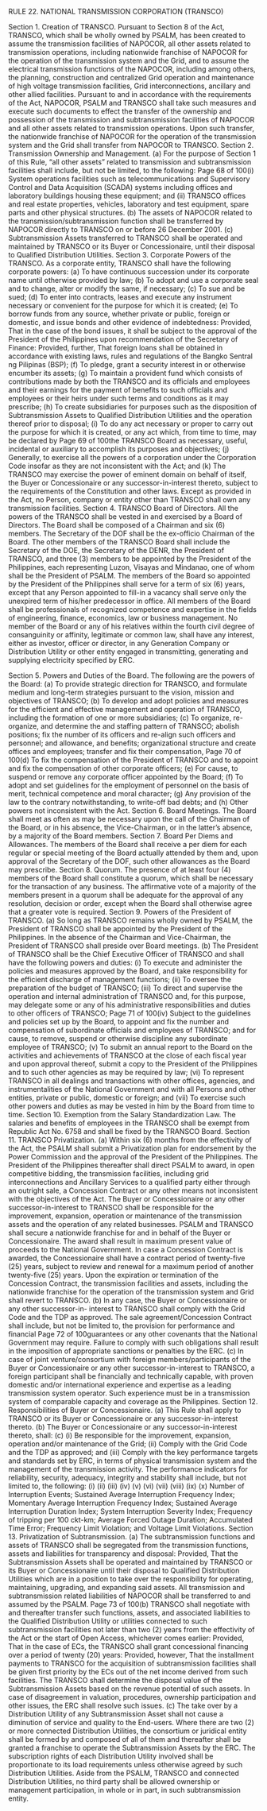 RULE 22. NATIONAL TRANSMISSION CORPORATION (TRANSCO)

Section 1. Creation of TRANSCO.
Pursuant to Section 8 of the Act, TRANSCO, which shall be wholly owned by
PSALM, has been created to assume the transmission facilities of NAPOCOR, all
other assets related to transmission operations, including nationwide
franchise of NAPOCOR for the operation of the transmission system and the Grid,
and to assume the electrical transmission functions of the NAPOCOR, including
among others, the planning, construction and centralized Grid operation
and maintenance of high voltage transmission facilities, Grid
interconnections, ancillary and other allied facilities.
Pursuant to and in accordance with the requirements of the Act, NAPOCOR,
PSALM and TRANSCO shall take such measures and execute such
documents to effect the transfer of the ownership and possession of the
transmission and subtransmission facilities of NAPOCOR and all other assets
related to transmission operations. Upon such transfer, the nationwide
franchise of NAPOCOR for the operation of the transmission system and the Grid
shall transfer from NAPOCOR to TRANSCO.
Section 2. Transmission Ownership and Management.
(a)
For the purpose of Section 1 of this Rule, “all other assets” related to
transmission and subtransmission facilities shall include, but not be
limited, to the following:
Page 68 of 100(i) System operations facilities such as telecommunications and
Supervisory Control and Data Acquisition (SCADA) systems
including offices and laboratory buildings housing these
equipment; and
(ii) TRANSCO offices and real estate properties, vehicles, laboratory
and test equipment, spare parts and other physical structures.
(b) The assets of NAPOCOR related to the transmission/subtransmission
function shall be transferred by NAPOCOR directly to TRANSCO on or
before 26 December 2001.
(c) Subtransmission Assets transferred to TRANSCO shall be operated
and maintained by TRANSCO or its Buyer or Concessionaire, until
their disposal to Qualified Distribution Utilities.
Section 3. Corporate Powers of the TRANSCO.
As a corporate entity, TRANSCO shall have the following corporate powers:
(a) To have continuous succession under its corporate name until
otherwise provided by law;
(b) To adopt and use a corporate seal and to change, alter or modify the
same, if necessary;
(c) To sue and be sued;
(d) To enter into contracts, leases and execute any instrument necessary
or convenient for the purpose for which it is created;
(e) To borrow funds from any source, whether private or public, foreign
or domestic, and issue bonds and other evidence of indebtedness:
Provided, That in the case of the bond issues, it shall be subject to the
approval of the President of the Philippines upon recommendation of
the Secretary of Finance: Provided, further, That foreign loans shall be
obtained in accordance with existing laws, rules and regulations of
the Bangko Sentral ng Pilipinas (BSP);
(f) To pledge, grant a security interest in or otherwise encumber its
assets;
(g) To maintain a provident fund which consists of contributions made by
both the TRANSCO and its officials and employees and their earnings
for the payment of benefits to such officials and employees or their
heirs under such terms and conditions as it may prescribe;
(h) To create subsidiaries for purposes such as the disposition of
Subtransmission Assets to Qualified Distribution Utilities and the
operation thereof prior to disposal;
(i) To do any act necessary or proper to carry out the purpose for which
it is created, or any act which, from time to time, may be declared by
Page 69 of 100the TRANSCO Board as necessary, useful, incidental or auxiliary to
accomplish its purposes and objectives;
(j) Generally, to exercise all the powers of a corporation under the
Corporation Code insofar as they are not inconsistent with the Act;
and
(k) The TRANSCO may exercise the power of eminent domain on behalf of
itself, the Buyer or Concessionaire or any successor-in-interest
thereto, subject to the requirements of the Constitution and other
laws. Except as provided in the Act, no Person, company or entity
other than TRANSCO shall own any transmission facilities.
Section 4. TRANSCO Board of Directors.
All the powers of the TRANSCO shall be vested in and exercised by a Board
of Directors. The Board shall be composed of a Chairman and six (6)
members. The Secretary of the DOF shall be the ex-officio Chairman of the
Board. The other members of the TRANSCO Board shall include the
Secretary of the DOE, the Secretary of the DENR, the President of
TRANSCO, and three (3) members to be appointed by the President of the
Philippines, each representing Luzon, Visayas and Mindanao, one of whom
shall be the President of PSALM.
The members of the Board so appointed by the President of the Philippines
shall serve for a term of six (6) years, except that any Person appointed to
fill-in a vacancy shall serve only the unexpired term of his/her predecessor
in office. All members of the Board shall be professionals of recognized
competence and expertise in the fields of engineering, finance, economics,
law or business management. No member of the Board or any of his
relatives within the fourth civil degree of consanguinity or affinity, legitimate
or common law, shall have any interest, either as investor, officer or
director, in any Generation Company or Distribution Utility or other entity
engaged in transmitting, generating and supplying electricity specified by ERC.

Section 5. Powers and Duties of the Board.
The following are the powers of the Board:
(a) To provide strategic direction for TRANSCO, and formulate medium
and long-term strategies pursuant to the vision, mission and
objectives of TRANSCO;
(b) To develop and adopt policies and measures for the efficient and
effective management and operation of TRANSCO, including the
formation of one or more subsidiaries;
(c) To organize, re-organize, and determine the
and staffing pattern of TRANSCO; abolish
positions; fix the number of its officers and
re-align such officers and personnel; and
allowance, and benefits;
organizational structure
and create offices and
employees; transfer and
fix their compensation,
Page 70 of 100(d) To fix the compensation of the President of TRANSCO and to appoint
and fix the compensation of other corporate officers;
(e) For cause, to suspend or remove any corporate officer appointed by
the Board;
(f) To adopt and set guidelines for the employment of personnel on the
basis of merit, technical competence and moral character;
(g) Any provision of the law to the contrary notwithstanding, to write-off
bad debts; and
(h) Other powers not inconsistent with the Act.
Section 6. Board Meetings.
The Board shall meet as often as may be necessary upon the call of the
Chairman of the Board, or in his absence, the Vice-Chairman, or in the
latter’s absence, by a majority of the Board members.
Section 7. Board Per Diems and Allowances.
The members of the Board shall receive a per diem for each regular or
special meeting of the Board actually attended by them and, upon approval
of the Secretary of the DOF, such other allowances as the Board may
prescribe.
Section 8. Quorum.
The presence of at least four (4) members of the Board shall constitute a
quorum, which shall be necessary for the transaction of any business. The
affirmative vote of a majority of the members present in a quorum shall be
adequate for the approval of any resolution, decision or order, except when
the Board shall otherwise agree that a greater vote is required.
Section 9. Powers of the President of TRANSCO.
(a) So long as TRANSCO remains wholly owned by PSALM, the President
of TRANSCO shall be appointed by the President of the Philippines.
In the absence of the Chairman and Vice-Chairman, the President of
TRANSCO shall preside over Board meetings.
(b) The President of TRANSCO shall be the Chief Executive Officer of
TRANSCO and shall have the following powers and duties:
(i) To execute and administer the policies and measures approved
by the Board, and take responsibility for the efficient discharge
of management functions;
(ii) To oversee the preparation of the budget of TRANSCO;
(iii) To direct and supervise the operation and internal
administration of TRANSCO and, for this purpose, may delegate
some or any of his administrative responsibilities and duties to
other officers of TRANSCO;
Page 71 of 100(iv) Subject to the guidelines and policies set up by the Board, to
appoint and fix the number and compensation of subordinate
officials and employees of TRANSCO; and for cause, to remove,
suspend or otherwise discipline any subordinate employee of
TRANSCO;
(v) To submit an annual report to the Board on the activities and
achievements of TRANSCO at the close of each fiscal year and
upon approval thereof, submit a copy to the President of the
Philippines and to such other agencies as may be required by
law;
(vi) To represent TRANSCO in all dealings and transactions with
other offices, agencies, and instrumentalities of the National
Government and with all Persons and other entities, private or
public, domestic or foreign; and
(vii) To exercise such other powers and duties as may be vested in
him by the Board from time to time.
Section 10. Exemption from the Salary Standardization Law.
The salaries and benefits of employees in the TRANSCO shall be exempt
from Republic Act No. 6758 and shall be fixed by the TRANSCO Board.
Section 11. TRANSCO Privatization.
(a) Within six (6) months from the effectivity of the Act, the PSALM shall
submit a Privatization plan for endorsement by the Power Commission
and the approval of the President of the Philippines. The President of
the Philippines thereafter shall direct PSALM to award, in open
competitive bidding, the transmission facilities, including grid
interconnections and Ancillary Services to a qualified party either
through an outright sale, a Concession Contract or any other means
not inconsistent with the objectives of the Act.
The Buyer or
Concessionaire or any other successor-in-interest to TRANSCO shall
be responsible for the improvement, expansion, operation or
maintenance of the transmission assets and the operation of any
related businesses. PSALM and TRANSCO shall secure a nationwide
franchise for and in behalf of the Buyer or Concessionaire. The award
shall result in maximum present value of proceeds to the National
Government.
In case a Concession Contract is awarded, the
Concessionaire shall have a contract period of twenty-five (25) years,
subject to review and renewal for a maximum period of another
twenty-five (25) years. Upon the expiration or termination of the
Concession Contract, the transmission facilities and assets, including
the nationwide franchise for the operation of the transmission system
and Grid shall revert to TRANSCO.
(b) In any case, the Buyer or Concessionaire or any other successor-in-
interest to TRANSCO shall comply with the Grid Code and the TDP as
approved. The sale agreement/Concession Contract shall include,
but not be limited to, the provision for performance and financial
Page 72 of 100guarantees or any other covenants that the National Government may
require. Failure to comply with such obligations shall result in the
imposition of appropriate sanctions or penalties by the ERC.
(c)
In
case
of
joint
venture/consortium
with
foreign
members/participants of the Buyer or Concessionaire or any other
successor-in-interest to TRANSCO, a foreign participant shall be
financially and technically capable, with proven domestic and/or
international experience and expertise as a leading transmission
system operator. Such experience must be in a transmission system
of comparable capacity and coverage as the Philippines.
Section 12. Responsibilities of Buyer or Concessionaire.
(a) This Rule shall apply to TRANSCO or its Buyer or Concessionaire or
any successor-in-interest thereto.
(b) The Buyer or Concessionaire or any successor-in-interest thereto,
shall:
(c)
(i) Be responsible for the improvement, expansion, operation
and/or maintenance of the Grid;
(ii) Comply with the Grid Code and the TDP as approved; and
(iii) Comply with the key performance targets and standards set by
ERC, in terms of physical transmission system and the
management of the transmission activity.
The performance indicators for reliability, security, adequacy, integrity
and stability shall include, but not limited to, the following:
(i)
(ii)
(iii)
(iv)
(v)
(vi)
(vii)
(viii)
(ix)
(x)
Number of Interruption Events;
Sustained Average Interruption Frequency Index;
Momentary Average Interruption Frequency Index;
Sustained Average Interruption Duration Index;
System Interruption Severity Index;
Frequency of tripping per 100 ckt-km;
Average Forced Outage Duration;
Accumulated Time Error;
Frequency Limit Violation; and
Voltage Limit Violations.
Section 13. Privatization of Subtransmission.
(a)
The subtransmission functions and assets of TRANSCO shall be
segregated from the transmission functions, assets and liabilities for
transparency and disposal: Provided, That the Subtransmission
Assets shall be operated and maintained by TRANSCO or its Buyer or
Concessionaire until their disposal to Qualified Distribution Utilities
which are in a position to take over the responsibility for operating,
maintaining, upgrading, and expanding said assets. All transmission
and subtransmission related liabilities of NAPOCOR shall be transferred to
and assumed by the PSALM.
Page 73 of 100(b) TRANSCO shall negotiate with and thereafter transfer such functions,
assets, and associated liabilities to the Qualified Distribution Utility or
utilities connected to such subtransmission facilities not later than
two (2) years from the effectivity of the Act or the start of Open Access,
whichever comes earlier: Provided, That in the case of ECs, the
TRANSCO shall grant concessional financing over a period of twenty
(20) years: Provided, however, That the installment payments to
TRANSCO for the acquisition of subtransmission facilities shall be
given first priority by the ECs out of the net income derived from such
facilities. The TRANSCO shall determine the disposal value of the
Subtransmission Assets based on the revenue potential of such
assets. In case of disagreement in valuation, procedures, ownership
participation and other issues, the ERC shall resolve such issues.
(c) The take over by a Distribution Utility of any Subtransmission Asset
shall not cause a diminution of service and quality to the End-users.
Where there are two (2) or more connected Distribution Utilities, the
consortium or juridical entity shall be formed by and composed of all
of them and thereafter shall be granted a franchise to operate the
Subtransmission Assets by the ERC.
The subscription rights of each Distribution Utility involved shall be
proportionate to its load requirements unless otherwise agreed by
such Distribution Utilities.
Aside from the PSALM, TRANSCO and connected Distribution
Utilities, no third party shall be allowed ownership or management
participation, in whole or in part, in such subtransmission entity.

